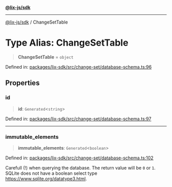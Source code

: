 [**@lix-js/sdk**](../README.md)

***

[@lix-js/sdk](../README.md) / ChangeSetTable

# Type Alias: ChangeSetTable

> **ChangeSetTable** = `object`

Defined in: [packages/lix-sdk/src/change-set/database-schema.ts:96](https://github.com/opral/monorepo/blob/95d464500b14a3c0aabc535935d800ebcc86d1ad/packages/lix-sdk/src/change-set/database-schema.ts#L96)

## Properties

### id

> **id**: `Generated`\<`string`\>

Defined in: [packages/lix-sdk/src/change-set/database-schema.ts:97](https://github.com/opral/monorepo/blob/95d464500b14a3c0aabc535935d800ebcc86d1ad/packages/lix-sdk/src/change-set/database-schema.ts#L97)

***

### immutable\_elements

> **immutable\_elements**: `Generated`\<`boolean`\>

Defined in: [packages/lix-sdk/src/change-set/database-schema.ts:102](https://github.com/opral/monorepo/blob/95d464500b14a3c0aabc535935d800ebcc86d1ad/packages/lix-sdk/src/change-set/database-schema.ts#L102)

Carefull (!) when querying the database. The return value will be `0` or `1`.
SQLite does not have a boolean select type https://www.sqlite.org/datatype3.html.
